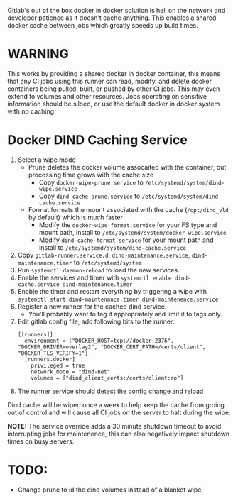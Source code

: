 Gitlab's out of the box docker in docker solution is hell on the network and developer patience as it doesn't cache anything.
This enables a shared docker cache between jobs which greatly speeds up build times.


# WARNING
This works by providing a shared docker in docker container, this means that any CI jobs using this runner can read, modify, and delete docker containers being pulled, built, or pushed by other CI jobs.
This may even extend to volumes and other resources.
Jobs operating on sensitive information should be siloed, or use the default docker in docker system with no caching.


# Docker DIND Caching Service

1. Select a wipe mode
	- Prune deletes the docker volume assocaited with the container, but processing time grows with the cache size
        - Copy `docker-wipe-prune.service` to `/etc/systemd/system/dind-wipe.service`
        - Copy `dind-cache-prune.service` to `/etc/systemd/system/dind-cache.service`
    - Format formats the mount associated with the cache (`/opt/dind_vld` by default) which is much faster
    	- Modify the `docker-wipe-format.service` for your FS type and mount path, install to `/etc/systemd/system/docker-wipe.service`
    	- Modify `dind-cache-format.service` for your mount path and install to `/etc/systemd/system/dind-cache.service`
1. Copy `gitlab-runner.service.d`, `dind-maintenance.service`, `dind-maintenance.timer` to `/etc/systemd/system` 
1. Run `systemctl daemon-reload` to load the new services.
1. Enable the services and timer with `systemctl enable dind-cache.service dind-maintenance.timer`
1. Enable the timer and restart everything by triggering a wipe with `systemctl start dind-maintenance.timer dind-maintenence.service`
1. Register a new runner for the cached dind service.
	- You'll probably want to tag it appropriately and limit it to tags only.
1. Edit gitlab config file, add following bits to the runner:
    ```
    [[runners]]
      environment = ["DOCKER_HOST=tcp://docker:2376", "DOCKER_DRIVER=overlay2", "DOCKER_CERT_PATH=/certs/client", "DOCKER_TLS_VERIFY=1"]
      [runners.docker]
        privileged = true
        network_mode = "dind-net"
        volumes = ["dind_client_certs:/certs/client:ro"]
    ```
1. The runner service should detect the config change and reload


Dind cache will be wiped once a week to help keep the cache from groing out of control and will cause all CI jobs on the server to halt during the wipe.

**NOTE:** The service override adds a 30 minute shutdown timeout to avoid interrupting jobs for maintenence, this can also negatively impact shutdown times on busy servers.

# TODO:
- Change prune to id the dind volumes instead of a blanket wipe